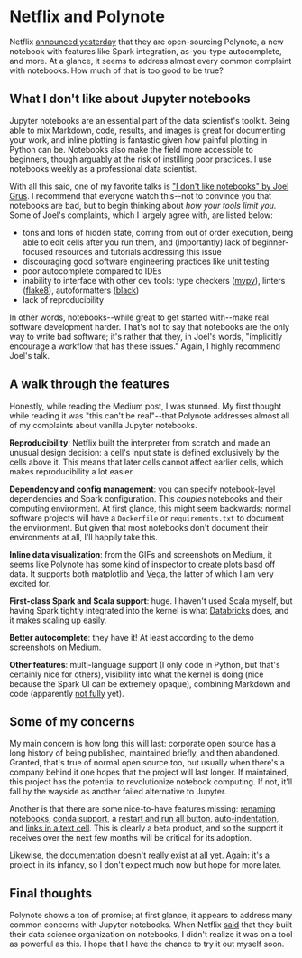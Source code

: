 <!-- date: 2019-10-24 -->
# Netflix and Polynote
Netflix [announced yesterday](https://medium.com/netflix-techblog/open-sourcing-polynote-an-ide-inspired-polyglot-notebook-7f929d3f447) that they are open-sourcing Polynote, a new notebook with features like Spark integration, as-you-type autocomplete, and more. At a glance, it seems to address almost every common complaint with notebooks. How much of that is too good to be true?


## What I don't like about Jupyter notebooks
Jupyter notebooks are an essential part of the data scientist's toolkit. Being able to mix Markdown, code, results, and images is great for documenting your work, and inline plotting is fantastic given how painful plotting in Python can be. Notebooks also make the field more accessible to beginners, though arguably at the risk of instilling poor practices. I use notebooks weekly as a professional data scientist.

With all this said, one of my favorite talks is ["I don't like notebooks" by Joel Grus](https://www.youtube.com/watch?v=7jiPeIFXb6U). I recommend that everyone watch this--not to convince you that notebooks are bad, but to begin thinking about *how your tools limit you.* Some of Joel's complaints, which I largely agree with, are listed below:

 * tons and tons of hidden state, coming from out of order execution, being able to edit cells after you run them, and (importantly) lack of beginner-focused resources and tutorials addressing this issue
 * discouraging good software engineering practices like unit testing
 * poor autocomplete compared to IDEs
 * inability to interface with other dev tools: type checkers ([mypy](https://github.com/python/mypy)), linters ([flake8](http://flake8.pycqa.org/en/latest/)), autoformatters ([black](https://github.com/psf/black))
 * lack of reproducibility

In other words, notebooks--while great to get started with--make real software development harder. That's not to say that notebooks are the only way to write bad software; it's rather that they, in Joel's words, "implicitly encourage a workflow that has these issues." Again, I highly recommend Joel's talk.


## A walk through the features
Honestly, while reading the Medium post, I was stunned. My first thought while reading it was "this can't be real"--that Polynote addresses almost all of my complaints about vanilla Jupyter notebooks.

**Reproducibility**: Netflix built the interpreter from scratch and made an unusual design decision: a cell's input state is defined exclusively by the cells above it. This means that later cells cannot affect earlier cells, which makes reproducibility a lot easier.

**Dependency and config management**: you can specify notebook-level dependencies and Spark configuration. This *couples* notebooks and their computing environment. At first glance, this might seem backwards; normal software projects will have a `Dockerfile` or `requirements.txt` to document the environment. But given that most notebooks don't document their environments at all, I'll happily take this.

**Inline data visualization**: from the GIFs and screenshots on Medium, it seems like Polynote has some kind of inspector to create plots basd off data. It supports both matplotlib and [Vega](https://vega.github.io/vega/), the latter of which I am very excited for.

**First-class Spark and Scala support**: huge. I haven't used Scala myself, but having Spark tightly integrated into the kernel is what [Databricks](https://databricks.com) does, and it makes scaling up easily.

**Better autocomplete**: they have it! At least according to the demo screenshots on Medium.

**Other features**: multi-language support (I only code in Python, but that's certainly nice for others), visibility into what the kernel is doing (nice because the Spark UI can be extremely opaque), combining Markdown and code (apparently [not fully](https://github.com/polynote/polynote/issues/106) yet).


## Some of my concerns
My main concern is how long this will last: corporate open source has a long history of being published, maintained briefly, and then abandoned. Granted, that's true of normal open source too, but usually when there's a company behind it one hopes that the project will last longer. If maintained, this project has the potential to revolutionize notebook computing. If not, it'll fall by the wayside as another failed alternative to Jupyter.

Another is that there are some nice-to-have features missing: [renaming notebooks](https://github.com/polynote/polynote/issues/445), [conda support](https://github.com/polynote/polynote/issues/405), a [restart and run all button](https://github.com/polynote/polynote/issues/381), [auto-indentation](https://github.com/polynote/polynote/issues/265), and [links in a text cell](https://github.com/polynote/polynote/issues/106). This is clearly a beta product, and so the support it receives over the next few months will be critical for its adoption.

Likewise, the documentation doesn't really exist [at all](https://polynote.org/docs/) yet. Again: it's a project in its infancy, so I don't expect much now but hope for more later.


## Final thoughts
Polynote shows a ton of promise; at first glance, it appears to address many common concerns with Jupyter notebooks. When Netflix [said](https://medium.com/netflix-techblog/notebook-innovation-591ee3221233) that they built their data science organization on notebooks, I didn't realize it was on a tool as powerful as this. I hope that I have the chance to try it out myself soon.

